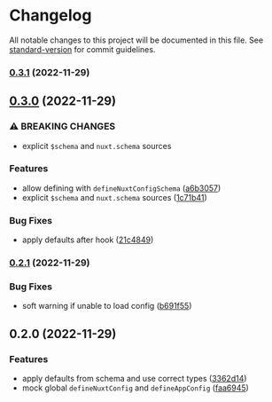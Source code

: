 # Changelog

All notable changes to this project will be documented in this file. See [standard-version](https://github.com/conventional-changelog/standard-version) for commit guidelines.

### [0.3.1](https://github.com/pi0/nuxt-config-schema/compare/v0.3.0...v0.3.1) (2022-11-29)

## [0.3.0](https://github.com/pi0/nuxt-config-schema/compare/v0.2.1...v0.3.0) (2022-11-29)


### ⚠ BREAKING CHANGES

* explicit `$schema` and `nuxt.schema` sources

### Features

* allow defining with `defineNuxtConfigSchema` ([a6b3057](https://github.com/pi0/nuxt-config-schema/commit/a6b30570014680897b86c574b79d2e7e76aa3ed9))
* explicit `$schema` and `nuxt.schema` sources ([1c71b41](https://github.com/pi0/nuxt-config-schema/commit/1c71b4135f5c411af78464878c3535d2fa57964f))


### Bug Fixes

* apply defaults after hook ([21c4849](https://github.com/pi0/nuxt-config-schema/commit/21c48495302230dd128b07a052c5c1064be991f9))

### [0.2.1](https://github.com/pi0/nuxt-config-schema/compare/v0.2.0...v0.2.1) (2022-11-29)


### Bug Fixes

* soft warning if unable to load config ([b691f55](https://github.com/pi0/nuxt-config-schema/commit/b691f5573d2c5ef3aa799d8b3ff5a2e35941225d))

## 0.2.0 (2022-11-29)


### Features

* apply defaults from schema and use correct types ([3362d14](https://github.com/pi0/nuxt-config-schema/commit/3362d140d2715e6e6b4a58edeede7aa74a4caf02))
* mock global `defineNuxtConfig` and `defineAppConfig` ([faa6945](https://github.com/pi0/nuxt-config-schema/commit/faa6945852dba49aba292446a54bf1c2385b2228))
